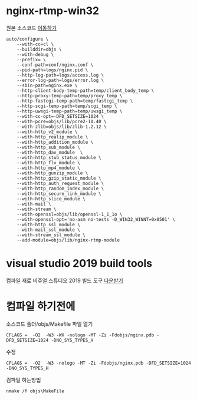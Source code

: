 # nginx-rtmp-win32
원본 소스코드 [이동하기](https://github.com/nginx/nginx)
```
auto/configure \
    --with-cc=cl \
    --builddir=objs \
    --with-debug \
    --prefix= \
    --conf-path=conf/nginx.conf \
    --pid-path=logs/nginx.pid \
    --http-log-path=logs/access.log \
    --error-log-path=logs/error.log \
    --sbin-path=nginx.exe \
    --http-client-body-temp-path=temp/client_body_temp \
    --http-proxy-temp-path=temp/proxy_temp \
    --http-fastcgi-temp-path=temp/fastcgi_temp \
    --http-scgi-temp-path=temp/scgi_temp \
    --http-uwsgi-temp-path=temp/uwsgi_temp \
    --with-cc-opt=-DFD_SETSIZE=1024 \
    --with-pcre=objs/lib/pcre2-10.40 \
    --with-zlib=objs/lib/zlib-1.2.12 \
    --with-http_v2_module \
    --with-http_realip_module \
    --with-http_addition_module \
    --with-http_sub_module \
    --with-http_dav_module  \
    --with-http_stub_status_module \
    --with-http_flv_module \
    --with-http_mp4_module \
    --with-http_gunzip_module \
    --with-http_gzip_static_module \
    --with-http_auth_request_module \
    --with-http_random_index_module \
    --with-http_secure_link_module \
    --with-http_slice_module \
    --with-mail \
    --with-stream \
    --with-openssl=objs/lib/openssl-1_1_1o \
    --with-openssl-opt='no-asm no-tests -D_WIN32_WINNT=0x0501' \
    --with-http_ssl_module \
    --with-mail_ssl_module \
    --with-stream_ssl_module \
    --add-module=objs/lib/nginx-rtmp-module
```
# visual studio 2019 build tools
컴파일 재료
비주얼 스튜디오 2019 빌드 도구 [다운받기](https://my.visualstudio.com/Downloads?q=visual%20studio%202019)
# 컴파일 하기전에
소스코드 풀더/objs/Makefile 파일 열기
```
CFLAGS =  -O2  -W3 -WX -nologo -MT -Zi -Fdobjs/nginx.pdb -DFD_SETSIZE=1024 -DNO_SYS_TYPES_H
```
수정
```
CFLAGS =  -O2  -W3 -nologo -MT -Zi -Fdobjs/nginx.pdb -DFD_SETSIZE=1024 -DNO_SYS_TYPES_H
```
컴파일 하는방법
```
nmake /f objs\MakeFile
```
